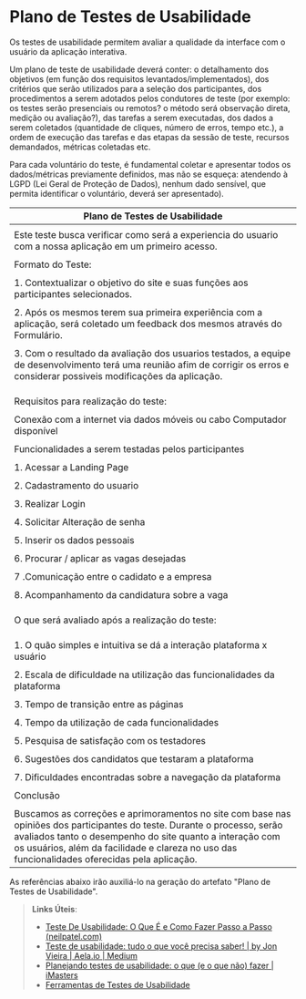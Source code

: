 # Plano de Testes de Usabilidade

Os testes de usabilidade permitem avaliar a qualidade da interface com o usuário da aplicação interativa.

Um plano de teste de usabilidade deverá conter: o detalhamento dos objetivos (em função dos requisitos levantados/implementados), dos critérios que serão utilizados para a seleção dos participantes, dos procedimentos a serem adotados pelos condutores de teste (por exemplo: os testes serão presenciais ou remotos? o método será observação direta, medição ou avaliação?), das tarefas a serem executadas, dos dados a serem coletados (quantidade de cliques, número de erros, tempo etc.), a ordem de execução das tarefas e das etapas da sessão de teste, recursos demandados, métricas coletadas etc.

Para cada voluntário do teste, é fundamental coletar e apresentar todos os dados/métricas previamente definidos, mas não se esqueça: atendendo à LGPD (Lei Geral de Proteção de Dados), nenhum dado sensível, que permita identificar o voluntário, deverá ser apresentado).


| Plano de Testes de Usabilidade                                                                                                                                                                                                                                                         |
|----------------------------------------------------------------------------------------------------------------------------------------------------------------------------------------------------------------------------------------------------------------------------------------|
|                                                                                                                                                                                                                                                                                        |
| Este teste busca verificar como será a experiencia do usuario com a  nossa aplicação em um primeiro acesso.                                                                                                                                                                            |
|                                                                                                                                                                                                                                                                                        |
| Formato do Teste:                                                                                                                                                                                                                                                                      |
|                                                                                                                                                                                                                                                                                        |
| 1. Contextualizar o objetivo do site e suas funções aos participantes selecionados.                                                                                                                                                                                                    |
|                                                                                                                                                                                                                                                                                        |
| 2. Após os mesmos terem sua primeira experiência com a aplicação, será coletado um feedback dos mesmos através do Formulário.                                                                                                                                                          |
|                                                                                                                                                                                                                                                                                        |
| 3. Com o resultado da avaliação dos usuarios testados, a equipe de desenvolvimento terá uma reunião afim de corrigir os erros e considerar possiveis modificações da aplicação.                                                                                                        |
|                                                                                                                                                                                                                                                                                        |
|                                                                                                                                                                                                                                                                                        |
|                                                                                                                                                                                                                                                                                        |
| Requisitos para realização do teste:                                                                                                                                                                                                                                                   |
|                                                                                                                                                                                                                                                                                        |
| Conexão com a internet via dados móveis ou cabo Computador disponível                                                                                                                                                                                                                  |
|                                                                                                                                                                                                                                                                                        |
| Funcionalidades a serem testadas pelos participantes                                                                                                                                                                                                                                   |
|                                                                                                                                                                                                                                                                                        |
| 1. Acessar a Landing Page                                                                                                                                                                                                                                                              |
|                                                                                                                                                                                                                                                                                        |
| 2. Cadastramento do usuario                                                                                                                                                                                                                                                            |
|                                                                                                                                                                                                                                                                                        |
| 3. Realizar Login                                                                                                                                                                                                                                                                      |
|                                                                                                                                                                                                                                                                                        |
| 4. Solicitar Alteração de senha                                                                                                                                                                                                                                                        |
|                                                                                                                                                                                                                                                                                        |
| 5. Inserir os dados pessoais                                                                                                                                                                                                                                                           |
|                                                                                                                                                                                                                                                                                        |
| 6. Procurar / aplicar as vagas desejadas                                                                                                                                                                                                                                               |
|                                                                                                                                                                                                                                                                                        |
| 7 .Comunicação entre o cadidato e a empresa                                                                                                                                                                                                                                            |
|                                                                                                                                                                                                                                                                                        |
| 8. Acompanhamento da candidatura sobre a vaga                                                                                                                                                                                                                                          |
|                                                                                                                                                                                                                                                                                        |
|                                                                                                                                                                                                                                                                                        |
|                                                                                                                                                                                                                                                                                        |
| O que será avaliado após a realização do teste:                                                                                                                                                                                                                                        |
|                                                                                                                                                                                                                                                                                        |
|                                                                                                                                                                                                                                                                                        |
|                                                                                                                                                                                                                                                                                        |
| 1. O quão simples e intuitiva se dá a interação plataforma x usuário                                                                                                                                                                                                                   |
|                                                                                                                                                                                                                                                                                        |
| 2. Escala de dificuldade na utilização das funcionalidades da plataforma                                                                                                                                                                                                               |
|                                                                                                                                                                                                                                                                                        |
| 3. Tempo de transição entre as páginas                                                                                                                                                                                                                                                 |
|                                                                                                                                                                                                                                                                                        |
| 4. Tempo da utilização de cada funcionalidades                                                                                                                                                                                                                                         |
|                                                                                                                                                                                                                                                                                        |
| 5. Pesquisa de satisfação com os testadores                                                                                                                                                                                                                                            |
|                                                                                                                                                                                                                                                                                        |
| 6. Sugestões dos candidatos que testaram a plataforma                                                                                                                                                                                                                                  |
|                                                                                                                                                                                                                                                                                        |
| 7. Dificuldades encontradas  sobre a navegação da plataforma                                                                                                                                                                                                                           |
|                                                                                                                                                                                                                                                                                        |
| Conclusão                                                                                                                                                                                                                                                                              |
|                                                                                                                                                                                                                                                                                        |
| Buscamos as correções e aprimoramentos no site com base nas opiniões dos participantes do teste. Durante o processo, serão avaliados tanto o desempenho do site quanto a interação com os usuários, além da facilidade e clareza no uso das funcionalidades oferecidas pela aplicação. |

As referências abaixo irão auxiliá-lo na geração do artefato "Plano de Testes de Usabilidade".

> **Links Úteis**:
> - [Teste De Usabilidade: O Que É e Como Fazer Passo a Passo (neilpatel.com)](https://neilpatel.com/br/blog/teste-de-usabilidade/)
> - [Teste de usabilidade: tudo o que você precisa saber! | by Jon Vieira | Aela.io | Medium](https://medium.com/aela/teste-de-usabilidade-o-que-voc%C3%AA-precisa-saber-39a36343d9a6/)
> - [Planejando testes de usabilidade: o que (e o que não) fazer | iMasters](https://imasters.com.br/design-ux/planejando-testes-de-usabilidade-o-que-e-o-que-nao-fazer/)
> - [Ferramentas de Testes de Usabilidade](https://www.usability.gov/how-to-and-tools/resources/templates.html)
